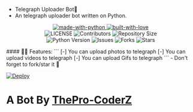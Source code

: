 - Telegraph Uploader Bot📌
- An telegraph uploader bot written on Python.

<p align="center">
    <a href="https://python.org">
        <img src="http://forthebadge.com/images/badges/made-with-python.svg" alt="made-with-python">
    </a>
    <a href="https://GitHub.com/ThePro-CoderZ">
        <img src="http://ForTheBadge.com/images/badges/built-with-love.svg" alt="built-with-love">
    </a> <br>
    <img src="https://img.shields.io/github/license/ThePro-CoderZ/TelegraphUploder?style=for-the-badge&logo=appveyor" alt="LICENSE">
    <img src="https://img.shields.io/github/contributors/ThePro-CoderZ/Telegraph-Uploder?style=for-the-badge&logo=appveyor" alt="Contributors">
    <img src="https://img.shields.io/github/repo-size/ThePro-CoderZ/TelegraphUploder?style=for-the-badge&logo=appveyor" alt="Repository Size"> <br>
    <img src="https://img.shields.io/badge/python-3.9-green?style=for-the-badge&logo=appveyor" alt="Python Version">
    <img src="https://img.shields.io/github/issues/ThePro-CoderZ/TelegraphUploder?style=for-the-badge&logo=appveyor" alt="Issues">
    <img src="https://img.shields.io/github/forks/ThePro-CoderZ/TelegraphUploder?style=for-the-badge&logo=appveyor" alt="Forks">
    <img src="https://img.shields.io/github/stars/ThePro-CoderZ/TelegraphUploder?style=for-the-badge&logo=appveyor" alt="Stars">
</p>
#### 👨‍💻 Features: 
```
[-] You can upload photos to telegraph
[-] You can upload videos to telegraph
[-] You can upload Gifs to telegraph
```
-  Don't forget to fork/star it 🌟

[![Deploy](https://www.herokucdn.com/deploy/button.svg)](https://heroku.com/deploy?template=https://github.com/akshat7678/TelegraphUploder)

# A Bot By [ThePro-CoderZ](https://github.com/ThePro-CoderZ)
